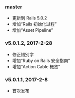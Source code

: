### master

- 更新到 Rails 5.0.2
- 增加“Rails 初始化过程”
- 增加“Asset Pipeline”

### v5.0.1.2, 2017-2-28

- 修正错别字
- 增加“Ruby on Rails 安全指南”
- 增加“Action Cable 概览”

### v5.0.1.1, 2017-2-8

- 首次发布
